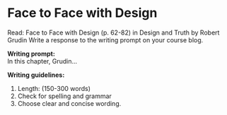 # Face to Face with Design

Read: Face to Face with Design (p. 62-82) in Design and Truth by Robert Grudin
Write a response to the writing prompt on your course blog.

**Writing prompt:**  
In this chapter, Grudin...

**Writing guidelines:**  
1. Length: (150-300 words)
2. Check for spelling and grammar
3. Choose clear and concise wording.